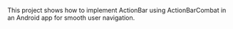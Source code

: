 This project shows how to implement ActionBar using ActionBarCombat in an Android app for smooth user navigation.
